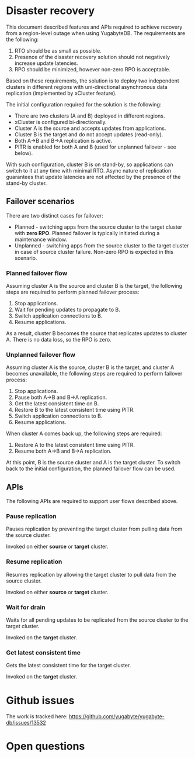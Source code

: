 # Disaster recovery

This document described features and APIs required to achieve recovery from a region-level outage when using YugabyteDB. The requirements are the following:

1. RTO should be as small as possible.
1. Presence of the disaster recovery solution should not negatively increase update latencies.
1. RPO should be minimized, however non-zero RPO is acceptable.

Based on these requirements, the solution is to deploy two independent clusters in different regions with uni-directional asynchronous data replication (implemented by xCluster feature).

The initial configuration required for the solution is the following:

* There are two clusters (A and B) deployed in different regions.
* xCluster is configured bi-directionally.
* Cluster A is the source and accepts updates from applications.
* Cluster B is the target and do not accept updates (read-only).
* Both A->B and B->A replication is active.
* PITR is enabled for both A and B (used for unplanned failover - see below).

With such configuration, cluster B is on stand-by, so applications can switch to it at any time with minimal RTO. Async nature of replication guarantees that update latencies are not affected by the presence of the stand-by cluster.

## Failover scenarios

There are two distinct cases for failover:

* Planned - switching apps from the source cluster to the target cluster with **zero RPO**. Planned failover is typically initiated during a maintenance window.
* Unplanned - switching apps from the source cluster to the target cluster in case of source cluster failure. Non-zero RPO is expected in this scenario.

### Planned failover flow

Assuming cluster A is the source and cluster B is the target, the following steps are required to perform planned failover process:

1. Stop applications.
1. Wait for pending updates to propagate to B.
1. Switch application connections to B.
1. Resume applications.

As a result, cluster B becomes the source that replicates updates to cluster A. There is no data loss, so the RPO is zero.

### Unplanned failover flow

Assuming cluster A is the source, cluster B is the target, and cluster A becomes unavailable, the following steps are required to perform failover process:

1. Stop applications.
1. Pause both A->B and B->A replication.
1. Get the latest consistent time on B.
1. Restore B to the latest consistent time using PITR.
1. Switch application connections to B.
1. Resume applications.

When cluster A comes back up, the following steps are required:

1. Restore A to the latest consistent time using PITR.
1. Resume both A->B and B->A replication.

At this point, B is the source cluster and A is the target cluster. To switch back to the initial configuration, the planned failover flow can be used.

## APIs

The following APIs are required to support user flows described above.

### Pause replication

Pauses replication by preventing the target cluster from pulling data from the source cluster.

Invoked on either **source** or **target** cluster.

### Resume replication

Resumes replication by allowing the target cluster to pull data from the source cluster.

Invoked on either **source** or **target** cluster.

### Wait for drain

Waits for all pending updates to be replicated from the source cluster to the target cluster.

Invoked on the **target** cluster.

### Get latest consistent time

Gets the latest consistent time for the target cluster.

Invoked on the **target** cluster.

# Github issues

The work is tracked here: https://github.com/yugabyte/yugabyte-db/issues/13532

# Open questions

